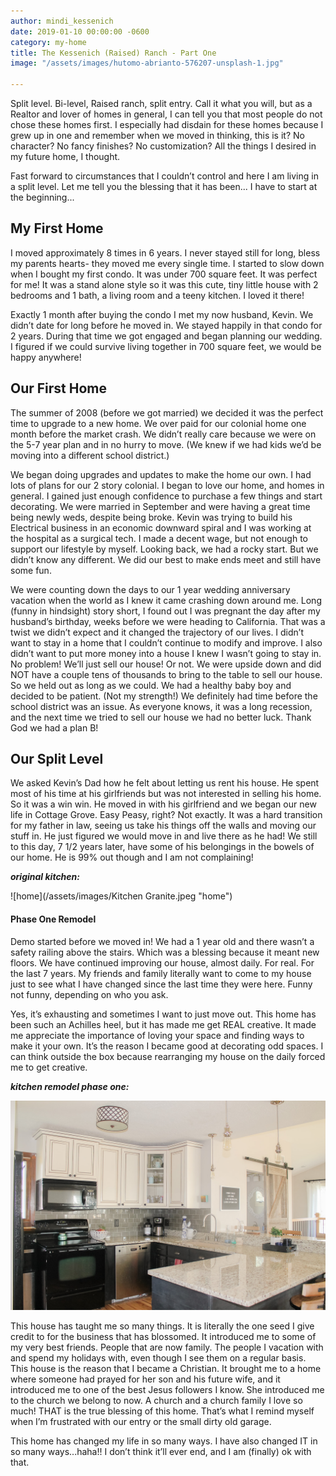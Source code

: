 ```yaml
---
author: mindi_kessenich
date: 2019-01-10 00:00:00 -0600
category: my-home
title: The Kessenich (Raised) Ranch - Part One
image: "/assets/images/hutomo-abrianto-576207-unsplash-1.jpg"

---
```

Split level. Bi-level, Raised ranch, split entry. Call it what you will, but as a Realtor and lover of homes in general, I can tell you that most people do not chose these homes first. I especially had disdain for these homes because I grew up in one and remember when we moved in thinking, this is it? No character? No fancy finishes? No customization? All the things I desired in my future home, I thought.

Fast forward to circumstances that I couldn’t control and here I am living in a split level. Let me tell you the blessing that it has been... I have to start at the beginning...

## My First Home

I moved approximately 8 times in 6 years. I never stayed still for long, bless my parents hearts- they moved me every single time. I started to slow down when I bought my first condo. It was under 700 square feet. It was perfect for me! It was a stand alone style so it was this cute, tiny little house with 2 bedrooms and 1 bath, a living room and a teeny kitchen. I loved it there!

Exactly 1 month after buying the condo I met my now husband, Kevin. We didn’t date for long before he moved in. We stayed happily in that condo for 2 years. During that time we got engaged and began planning our wedding. I figured if we could survive living together in 700 square feet, we would be happy anywhere!

## Our First Home

The summer of 2008 (before we got married) we decided it was the perfect time to upgrade to a new home. We over paid for our colonial home one month before the market crash. We didn’t really care because we were on the 5-7 year plan and in no hurry to move. (We knew if we had kids we’d be moving into a different school district.)

We began doing upgrades and updates to make the home our own. I had lots of plans for our 2 story colonial. I began to love our home, and homes in general. I gained just enough confidence to purchase a few things and start decorating. We were married in September and were having a great time being newly weds, despite being broke. Kevin was trying to build his Electrical business in an economic downward spiral and I was working at the hospital as a surgical tech. I made a decent wage, but not enough to support our lifestyle by myself. Looking back, we had a rocky start. But we didn’t know any different. We did our best to make ends meet and still have some fun.

We were counting down the days to our 1 year wedding anniversary vacation when the world as I knew it came crashing down around me. Long (funny in hindsight) story short, I found out I was pregnant the day after my husband’s birthday, weeks before we were heading to California. That was a twist we didn’t expect and it changed the trajectory of our lives. I didn’t want to stay in a home that I couldn’t continue to modify and improve.  I also didn’t want to put more money into a house I knew I wasn’t going to stay in. No problem! We’ll just sell our house! Or not. We were upside down and did NOT have a couple tens of thousands to bring to the table to sell our house. So we held out as long as we could. We had a healthy baby boy and decided to be patient. (Not my strength!) We definitely had time before the school district was an issue. As everyone knows, it was a long recession, and the next time we tried to sell our house we had no better luck. Thank God we had a plan B!

## Our Split Level

We asked Kevin’s Dad how he felt about letting us rent his house. He spent most of his time at his girlfriends but was not interested in selling his home. So it was a win win. He moved in with his girlfriend and we began our new life in Cottage Grove. Easy Peasy, right? Not exactly. It was a hard transition for my father in law, seeing us take his things off the walls and moving our stuff in. He just figured we would move in and live there as he had! We still to this day, 7 1/2 years later, have some of his belongings in the bowels of our home. He is 99% out though and I am not complaining!

**_original kitchen:_**

![home](/assets/images/Kitchen Granite.jpeg "home")

#### Phase One Remodel

Demo started before we moved in! We had a 1 year old and there wasn’t a safety railing above the stairs. Which was a blessing because it meant new floors. We have continued improving our house, almost daily. For real. For the last 7 years. My friends and family literally want to come to my house just to see what I have changed since the last time they were here. Funny not funny, depending on who you ask.

Yes, it’s exhausting and sometimes I want to just move out. This home has been such an Achilles heel, but it has made me get REAL creative. It made me appreciate the importance of loving your space and finding ways to make it your own. It’s the reason I became good at decorating odd spaces. I can think outside the box because rearranging my house on the daily forced me to get creative.

**_kitchen remodel phase one:_**

![](/assets/images/IMG_9678.jpg)

This house has taught me so many things. It is literally the one seed I give credit to for the business that has blossomed. It introduced me to some of my very best friends. People that are now family. The people I vacation with and spend my holidays with, even though I see them on a regular basis. This house is the reason that I became a Christian. It brought me to a home where someone had prayed for her son and his future wife, and it introduced me to one of the best Jesus followers I know. She introduced me to the church we belong to now. A church and a church family I love so much! THAT is the true blessing of this home. That’s what I remind myself when I’m frustrated with our entry or the small dirty old garage.

This home has changed my life in so many ways. I have also changed IT in so many ways...haha!! I don’t think it’ll ever end, and I am (finally) ok with that.